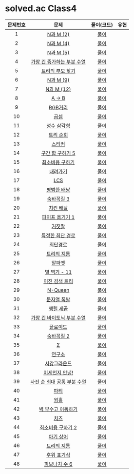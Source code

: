 # solved.ac Class4

| 문제번호 |  문제  | 풀이(코드) | 유현 |    
|  :---:  | :---: |   :---:  |   :---:  |    
| 1  | [N과 M (2)](https://www.acmicpc.net/problem/15650) | [풀이]() |  |    
| 2  | [N과 M (4)](https://www.acmicpc.net/problem/15652) | [풀이]() |  |    
| 3  | [N과 M (5)](https://www.acmicpc.net/problem/15654) | [풀이]() |  |    
| 4  | [가장 긴 증가하는 부분 수열](https://www.acmicpc.net/problem/11053) | [풀이]() |  |    
| 5  | [트리의 부모 찾기](https://www.acmicpc.net/problem/11725) | [풀이]() |  |    
| 6  | [N과 M (9)](https://www.acmicpc.net/problem/15663) | [풀이]() |  |    
| 7  | [N과 M (12)](https://www.acmicpc.net/problem/15666) | [풀이]() |  |    
| 8  | [A → B](https://www.acmicpc.net/problem/16953) | [풀이]() |  |    
| 9  | [RGB거리](https://www.acmicpc.net/problem/1149) | [풀이]() |  |    
| 10  | [곱셈](https://www.acmicpc.net/problem/1629) | [풀이]() |  |    
| 11  | [정수 삼각형](https://www.acmicpc.net/problem/1932) | [풀이]() |  |    
| 12  | [트리 순회](https://www.acmicpc.net/problem/1991) | [풀이]() |  |    
| 13  | [스티커](https://www.acmicpc.net/problem/9465) | [풀이]() |  |    
| 14  | [구간 합 구하기 5](https://www.acmicpc.net/problem/11660) | [풀이]() |  |    
| 15  | [최소비용 구하기](https://www.acmicpc.net/problem/1916) | [풀이]() |  |    
| 16  | [내려가기](https://www.acmicpc.net/problem/2096) | [풀이]() |  |    
| 17  | [LCS](https://www.acmicpc.net/problem/9251) | [풀이]() |  |    
| 18  | [평범한 배낭](https://www.acmicpc.net/problem/12865) | [풀이]() |  |    
| 19  | [숨바꼭질 3](https://www.acmicpc.net/problem/13549) | [풀이]() |  |    
| 20  | [치킨 배달](https://www.acmicpc.net/problem/15686) | [풀이]() |  |    
| 21  | [파이프 옮기기 1](https://www.acmicpc.net/problem/17070) | [풀이]() |  |    
| 22  | [거짓말](https://www.acmicpc.net/problem/1043) | [풀이]() |  |    
| 23  | [특정한 최단 경로](https://www.acmicpc.net/problem/1504) | [풀이]() |  |    
| 24  | [최단경로](https://www.acmicpc.net/problem/1753) | [풀이]() |  |    
| 25  | [트리의 지름](https://www.acmicpc.net/problem/1967) | [풀이]() |  |    
| 26  | [알파벳](https://www.acmicpc.net/problem/1987) | [풀이]() |  |    
| 27  | [별 찍기 - 11](https://www.acmicpc.net/problem/2448) | [풀이]() |  |    
| 28  | [이진 검색 트리](https://www.acmicpc.net/problem/5639) | [풀이]() |  |    
| 29  | [N-Queen](https://www.acmicpc.net/problem/9663) | [풀이]() |  |    
| 30  | [문자열 폭발](https://www.acmicpc.net/problem/9935) | [풀이]() |  |    
| 31  | [행렬 제곱](https://www.acmicpc.net/problem/10830) | [풀이]() |  |    
| 32  | [가장 긴 바이토닉 부분 수열](https://www.acmicpc.net/problem/11054) | [풀이]() |  |    
| 33  | [플로이드](https://www.acmicpc.net/problem/11404) | [풀이]() |  |    
| 34  | [숨바꼭질 2](https://www.acmicpc.net/problem/12851) | [풀이]() |  |    
| 35  | [Σ](https://www.acmicpc.net/problem/13172) | [풀이]() |  |    
| 36  | [연구소](https://www.acmicpc.net/problem/14502) | [풀이]() |  |    
| 37  | [서강그라운드](https://www.acmicpc.net/problem/14938) | [풀이]() |  |    
| 38  | [미세먼지 안녕!](https://www.acmicpc.net/problem/17144) | [풀이]() |  |    
| 39  | [사전 순 최대 공통 부분 수열](https://www.acmicpc.net/problem/30805) | [풀이]() |  |    
| 40  | [파티](https://www.acmicpc.net/problem/1238) | [풀이]() |  |    
| 41  | [웜홀](https://www.acmicpc.net/problem/1865) | [풀이]() |  |    
| 42  | [벽 부수고 이동하기](https://www.acmicpc.net/problem/2206) | [풀이]() |  |    
| 43  | [치즈](https://www.acmicpc.net/problem/2638) | [풀이]() |  |    
| 44  | [최소비용 구하기 2](https://www.acmicpc.net/problem/11779) | [풀이]() |  |    
| 45  | [아기 상어](https://www.acmicpc.net/problem/16236) | [풀이]() |  |    
| 46  | [트리의 지름](https://www.acmicpc.net/problem/1167) | [풀이]() |  |    
| 47  | [후위 표기식](https://www.acmicpc.net/problem/1918) | [풀이]() |  |    
| 48  | [피보나치 수 6](https://www.acmicpc.net/problem/11444) | [풀이]() |  |    